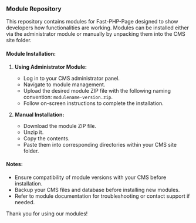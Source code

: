 ### Module Repository

This repository contains modules for Fast-PHP-Page designed to show developers how functionalities are working. Modules can be installed either via the administrator module or manually by unpacking them into the CMS site folder.

#### Module Installation:

1. **Using Administrator Module:**
   - Log in to your CMS administrator panel.
   - Navigate to module management.
   - Upload the desired module ZIP file with the following naming convention: `modulename-version.zip`.
   - Follow on-screen instructions to complete the installation.

2. **Manual Installation:**
   - Download the module ZIP file.
   - Unzip it.
   - Copy the contents.
   - Paste them into corresponding directories within your CMS site folder.

#### Notes:

- Ensure compatibility of module versions with your CMS before installation.
- Backup your CMS files and database before installing new modules.
- Refer to module documentation for troubleshooting or contact support if needed.

Thank you for using our modules!